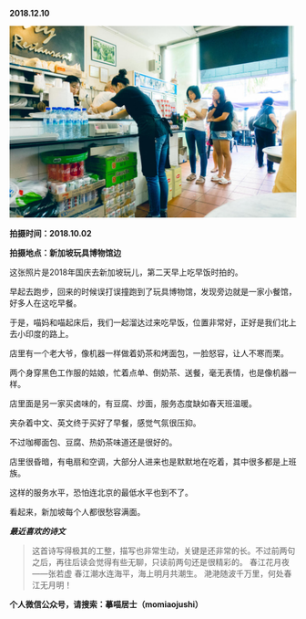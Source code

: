 
          
            
**2018.12.10**



![](img/51001-b8a804ef928dbd71.jpg)




**拍摄时间：2018.10.02**

**拍摄地点：新加坡玩具博物馆边**

这张照片是2018年国庆去新加坡玩儿，第二天早上吃早饭时拍的。

早起去跑步，回来的时候误打误撞跑到了玩具博物馆，发现旁边就是一家小餐馆，好多人在这吃早餐。

于是，喵妈和喵起床后，我们一起溜达过来吃早饭，位置非常好，正好是我们北上去小印度的路上。

店里有一个老大爷，像机器一样做着奶茶和烤面包，一脸怒容，让人不寒而栗。

两个身穿黑色工作服的姑娘，忙着点单、倒奶茶、送餐，毫无表情，也是像机器一样。

店里面是另一家买卤味的，有豆腐、炒面，服务态度缺如春天班温暖。

夹杂着中文、英文终于买好了早餐，感觉气氛很压抑。

不过咖椰面包、豆腐、热奶茶味道还是很好的。

店里很昏暗，有电扇和空调，大部分人进来也是默默地在吃着，其中很多都是上班族。

这样的服务水平，恐怕连北京的最低水平也到不了。

看起来，新加坡每个人都很愁容满面。


***最近喜欢的诗文***
>这首诗写得极其的工整，描写也非常生动，关键是还非常的长。不过前两句之后，再往后读会觉得有些无聊，只读前两句还是很精彩的。
春江花月夜——张若虚
春江潮水连海平，海上明月共潮生。
滟滟随波千万里，何处春江无月明！




**个人微信公众号，请搜索：摹喵居士（momiaojushi）**

          
        